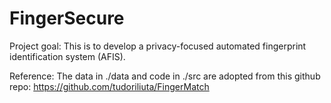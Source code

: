 # FingerSecure

Project goal:
    This is to develop a privacy-focused automated fingerprint identification system (AFIS).

Reference:
    The data in ./data and code in ./src are adopted from this github repo:
    https://github.com/tudoriliuta/FingerMatch


